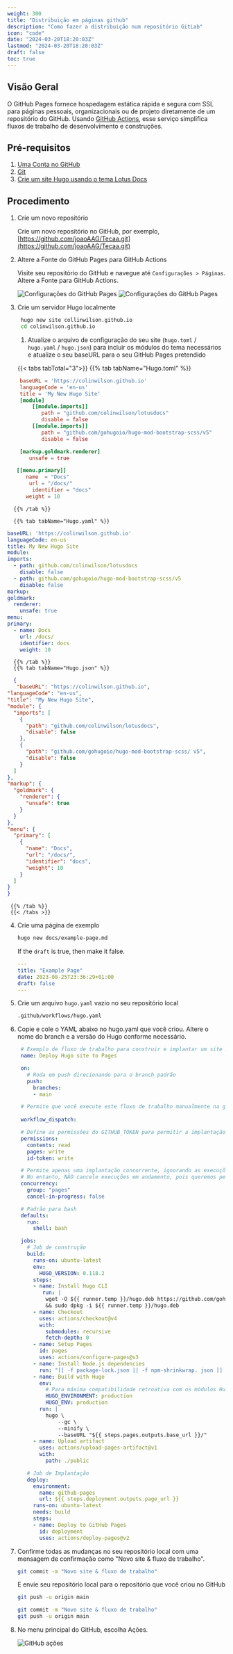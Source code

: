```yaml
---
weight: 300
title: "Distribuição em páginas github"
description: "Como fazer a distribuição num repositório GitLab"
icon: "code"
date: "2024-03-20T18:20:03Z"
lastmod: "2024-03-20T18:20:03Z"
draft: false
toc: true
---
```


## Visão Geral

O GitHub Pages fornece hospedagem estática rápida e segura com SSL para páginas pessoais, organizacionais ou de projeto diretamente de um repositório do GitHub. Usando [GitHub Actions](https://github.com/features/actions), esse serviço simplifica fluxos de trabalho de desenvolvimento e construções.

## Pré-requisitos

1. [Uma Conta no GitHub](https://github.com/)
2. [Git](https://git-scm.com/book/en/v2/Getting-Started-Installing-Git)
3. [Crie um site Hugo usando o tema Lotus Docs](https://lotusdocs.dev/docs/quickstart/#create-a-new-lotus-docs-site)

## Procedimento

  1. Crie um novo repositório 

      Crie um novo repositório no GitHub, por exemplo, [https://github.com/joaoAAG/Tecaa.git](https://github.com/joaoAAG/Tecaa.git)

  2. Altere a Fonte do GitHub Pages para GitHub Actions

      Visite seu repositório do GitHub e navegue até `Configurações > Páginas`. Altere a Fonte para GitHub Actions.

      ![Configurações do GitHub Pages](https://joaoaag.sirv.com/Images/lotus_github1.png "Construção e Implantação-Antes")
      ![Configurações do GitHub Pages](https://joaoaag.sirv.com/Images/lotus_github2.png "Construção e Implantação-Depois")
  3. Crie um servidor Hugo localmente

     ```bash
      hugo new site collinwilson.github.io
      cd colinwilson.github.io
      ```
      1. Atualize o arquivo de configuração do seu site (`hugo.toml` / `hugo.yaml` / `hugo.json`) para incluir os módulos do tema necessários e atualize o seu baseURL para o seu GitHub Pages pretendido 

      {{< tabs tabTotal="3">}}
      {{% tab tabName="Hugo.toml" %}}


  ```toml
      baseURL = 'https://colinwilson.github.io'
      languageCode = 'en-us'
      title = 'My New Hugo Site'
      [module]
          [[module.imports]]
             path = "github.com/colinwilson/lotusdocs"
             disable = false
          [[module.imports]]
             path = "github.com/gohugoio/hugo-mod-bootstrap-scss/v5"
             disable = false

      [markup.goldmark.renderer]
         unsafe = true

     [[menu.primary]]
        name  = "Docs"
         url = "/docs/"
          identifier = "docs"
        weight = 10
  ```
  
      {{% /tab %}}
      
      {{% tab tabName="Hugo.yaml" %}}

  ```yaml
baseURL: 'https://colinwilson.github.io'
languageCode: en-us
title: My New Hugo Site
module:
  imports:
    - path: github.com/colinwilson/lotusdocs
      disable: false
    - path: github.com/gohugoio/hugo-mod-bootstrap-scss/v5
      disable: false
markup:
  goldmark:
    renderer:
      unsafe: true
menu:
  primary:
    - name: Docs
      url: /docs/
      identifier: docs
      weight: 10
  ```
      {{% /tab %}}
      {{% tab tabName="Hugo.json" %}}

  ```json
    {
     "baseURL": "https://colinwilson.github.io",
  "languageCode": "en-us",
  "title": "My New Hugo Site",
  "module": {
    "imports": [
      {
        "path": "github.com/colinwilson/lotusdocs",
        "disable": false
      },
      {
        "path": "github.com/gohugoio/hugo-mod-bootstrap-scss/ v5",
        "disable": false
      }
    ]
  },
  "markup": {
    "goldmark": {
      "renderer": {
        "unsafe": true
      }
    }
  },
  "menu": {
    "primary": [
      {
        "name": "Docs",
        "url": "/docs/",
        "identifier": "docs",
        "weight": 10
      }
    ]
  }
}
   ```
     {{% /tab %}}
     {{< /tabs >}}

  4. Crie uma página de exemplo

      ```bash
      hugo new docs/example-page.md
      ```

      If the `draft` is true, then make it false.

      ```yaml {linenos=table,hl_lines=[4],anchorlinenos=true}
      ---
      title: "Example Page"
      date: 2023-08-25T23:36:29+01:00
      draft: false
      ---
      ```

  5. Crie um arquivo `hugo.yaml` vazio no seu repositório local

      ```bash
      .github/workflows/hugo.yaml
      ```

  6. Copie e cole o YAML abaixo no hugo.yaml que você criou. Altere o nome do branch e a versão do Hugo conforme necessário.

     ```yaml
      # Exemplo de fluxo de trabalho para construir e implantar um site Hugo no GitHub Pages
      name: Deploy Hugo site to Pages

      on:
        # Roda em push direcionando para o branch padrão
        push:
          branches:
          - main

      # Permite que você execute este fluxo de trabalho manualmente na guia Ações
      
      workflow_dispatch:

      # Define as permissões do GITHUB_TOKEN para permitir a implantação no GitHub Pages
      permissions:
        contents: read
        pages: write
        id-token: write

      # Permite apenas uma implantação concorrente, ignorando as execuções enfileiradas entre a execução em andamento e a última enfileirada.
      # No entanto, NÃO cancele execuções em andamento, pois queremos permitir que essas implantações de produção sejam concluídas.
      concurrency:
        group: "pages"
        cancel-in-progress: false

      # Padrão para bash
      defaults:
        run:
          shell: bash

      jobs:
        # Job de construção
        build:
          runs-on: ubuntu-latest
          env:
            HUGO_VERSION: 0.118.2
          steps:
          - name: Install Hugo CLI
             run: |
              wget -O ${{ runner.temp }}/hugo.deb https://github.com/gohugoio/hugo/releases/download/v${HUGO_VERSION}/hugo_extended_${HUGO_VERSION}_linux-amd64.deb \
              && sudo dpkg -i ${{ runner.temp }}/hugo.deb
          - name: Checkout
            uses: actions/checkout@v4
            with:
              submodules: recursive
              fetch-depth: 0
          - name: Setup Pages
            id: pages
            uses: actions/configure-pages@v3
          - name: Install Node.js dependencies
            run: "[[ -f package-lock.json || -f npm-shrinkwrap. json ]] && npm ci || true"
          - name: Build with Hugo
            env:
              # Para máxima compatibilidade retroativa com os módulos Hugo
              HUGO_ENVIRONMENT: production
              HUGO_ENV: production
            run: |
              hugo \
                  --gc \
                  --minify \
                  --baseURL "${{ steps.pages.outputs.base_url }}/"
          - name: Upload artifact
            uses: actions/upload-pages-artifact@v1
            with:
              path: ./public

        # Job de Implantação
        deploy:
          environment:
            name: github-pages
            url: ${{ steps.deployment.outputs.page_url }}
          runs-on: ubuntu-latest
          needs: build
          steps:
          - name: Deploy to GitHub Pages
            id: deployment
            uses: actions/deploy-pages@v2
      ```



  7. Confirme todas as mudanças no seu repositório local com uma mensagem de confirmação como "Novo site & fluxo de trabalho".

      ```bash
      git commit -m "Novo site & fluxo de trabalho"
      ```
      
      
      E envie seu repositório local para o repositório que você criou no GitHub

      ```bash
      git push -u origin main
      ```

      ```bash
      git commit -m "Novo site & fluxo de trabalho"
      git push -u origin main
      ```


  8. No menu principal do GitHub, escolha Ações.

      ![GitHub ações](https://joaoaag.sirv.com/Images/lotus_github3.png "Na etapa de implantação, você verá um link para seu site ativo 🎉.") 

